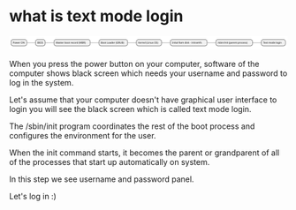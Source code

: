# what is text mode login


![Screenshot](diagram-boot-process.svg)

When you press the power button on your computer, software of the computer shows black screen which needs your username and password 
to log in the system.

Let's assume that your computer doesn't have graphical user interface to login you will see the black screen which is called text mode login.

The /sbin/init program coordinates the rest of the boot process and configures the environment for the user.

When the init command starts, it becomes the parent or grandparent of all of the processes that start up automatically on system.

In this step we see username and password panel.

Let's log in :)
